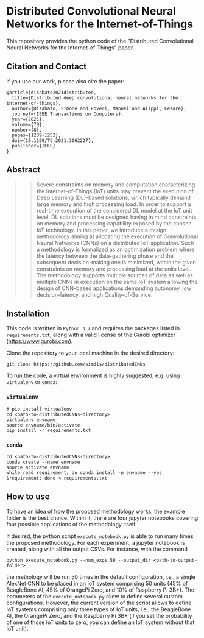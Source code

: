 # Distributed Convolutional Neural Networks for the Internet-of-Things
This repository provides the python code of the "Distributed Convolutional Neural Networks for the Internet-of-Things" paper.

## Citation and Contact

If you use our work, please also cite the paper:
```
@article{disabato2021distributed,
  title={Distributed deep convolutional neural networks for the internet-of-things},
  author={Disabato, Simone and Roveri, Manuel and Alippi, Cesare},
  journal={IEEE Transactions on Computers},
  year={2021},
  volume={70},
  number={8},
  pages={1239-1252},
  doi={10.1109/TC.2021.3062227},
  publisher={IEEE}
}
```

## Abstract
> >  Severe constraints on memory and computation characterizing the Internet-of-Things (IoT) units may prevent the execution of Deep Learning (DL)-based solutions, which typically demand large memory and high processing load. In order to support a real-time execution of the considered DL model at the IoT unit level, DL solutions must be designed having in mind constraints on memory and processing capability exposed by the chosen IoT technology. In this paper, we  introduce a design methodology aiming at allocating the execution of Convolutional Neural Networks (CNNs) on a distributed IoT application. Such a methodology is formalized as an optimization problem where the latency between the data-gathering phase and the subsequent decision-making one is minimized, within the given constraints on memory and processing load at the units level. 
> > The methodology supports multiple sources of data as well as multiple CNNs in execution on the same IoT system allowing the design of CNN-based applications demanding autonomy, low decision-latency, and high Quality-of-Service.


## Installation
This code is written in `Python 3.7` and requires the packages listed in `requirements.txt`, along with a valid license of the Gurobi optimizer (https://www.gurobi.com).

Clone the repository to your local machine in the desired directory:
```
git clone https://github.com/simdis/distributedCNNs
```

To run the code, a virtual environment is highly suggested, e.g. using `virtualenv` or `conda`:

### `virtualenv`
```
# pip install virtualenv
cd <path-to-distributedCNNs-directory>
virtualenv envname
source envname/bin/activate
pip install -r requirements.txt
```

### `conda`
```
cd <path-to-distributedCNNs-directory>
conda create --name envname
source activate envname
while read requirement; do conda install -n envname --yes $requirement; done < requirements.txt
```

## How to use
To have an idea of how the proposed methodology works, the example folder is the best choice.
Within it, there are four jupyter notebooks covering four possible applications of the methodology itself.

If desired, the python script `execute_notebook.py` is able to run many times the proposed methodology. For each experiment, a jupyter notebook is created, along with all the output CSVs. For instance, with the command
```
python execute_notebook.py --num_exps 50 --output_dir <path-to-output-folder>
```
the methology will be run 50 times in the default configuration, i.e., a single AlexNet CNN to be placed in an IoT system comprising 50 units (45% of BeagleBone AI, 45% of OrangePi Zero, and 10% of Raspberry Pi 3B+).
The parameters of the `execute_notebook.py` allow to define several custom configurations. However, the current version of the script allows to define IoT systems comprising only three types of IoT units, i.e., the BeagleBone AI, the OrangePi Zero, and the Raspberry Pi 3B+ (if you set the probability of one of those IoT units to zero, you can define an IoT system without that IoT unit).
